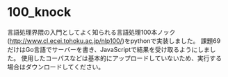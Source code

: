 # 100_knock

言語処理界隈の入門としてよく知られる言語処理100本ノック(http://www.cl.ecei.tohoku.ac.jp/nlp100/)をpythonで実装しました。
課題69だけはGo言語でサーバーを書き、JavaScriptで結果を受け取るようにしました。
使用したコーパスなどは基本的にアップロードしていないため、実行する場合はダウンロードしてください。
